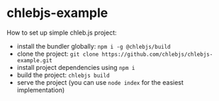 # chlebjs-example

How to set up simple chleb.js project:
- install the bundler globally: `npm i -g @chlebjs/build`
- clone the project: `git clone https://github.com/chlebjs/chlebjs-example.git`
- install project dependencies using `npm i`
- build the project: `chlebjs build`
- serve the project (you can use `node index` for the easiest implementation)
